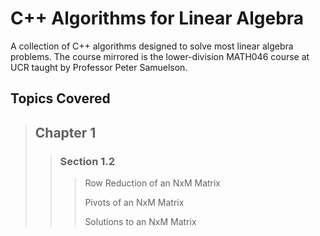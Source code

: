 # C++ Algorithms for Linear Algebra
A collection of C++ algorithms designed to solve most linear algebra problems. The course mirrored is the lower-division MATH046 course at UCR taught by Professor Peter Samuelson.

## **Topics Covered**
> ## Chapter 1
>
>> ### Section 1.2
>>> Row Reduction of an NxM Matrix
>>>
>>> Pivots of an NxM Matrix
>>>
>>> Solutions to an NxM Matrix